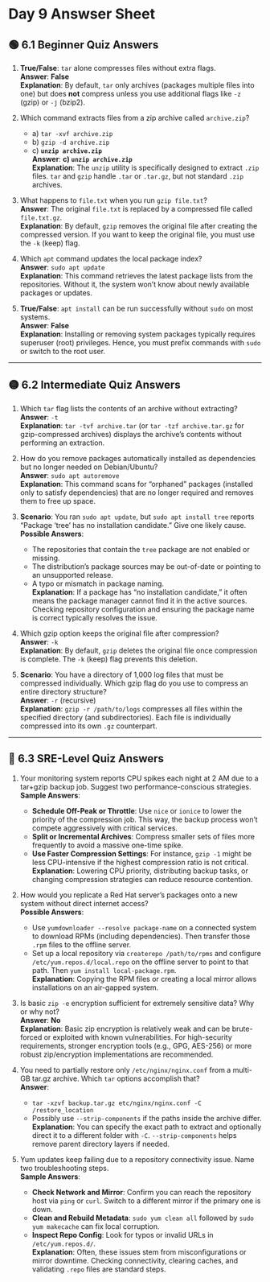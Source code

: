 # Day 9 Answser Sheet

## 🟢 6.1 Beginner Quiz Answers

1. **True/False**: `tar` alone compresses files without extra flags.  
   **Answer**: **False**  
   **Explanation**: By default, `tar` only archives (packages multiple files into one) but does **not** compress unless you use additional flags like `-z` (gzip) or `-j` (bzip2).

2. Which command extracts files from a zip archive called `archive.zip`?  
   - a) `tar -xvf archive.zip`  
   - b) `gzip -d archive.zip`  
   - c) **`unzip archive.zip`**  
   **Answer**: **c) `unzip archive.zip`**  
   **Explanation**: The `unzip` utility is specifically designed to extract `.zip` files. `tar` and `gzip` handle `.tar` or `.tar.gz`, but not standard `.zip` archives.

3. What happens to `file.txt` when you run `gzip file.txt`?  
   **Answer**: The original `file.txt` is replaced by a compressed file called `file.txt.gz`.  
   **Explanation**: By default, `gzip` removes the original file after creating the compressed version. If you want to keep the original file, you must use the `-k` (keep) flag.

4. Which `apt` command updates the local package index?  
   **Answer**: `sudo apt update`  
   **Explanation**: This command retrieves the latest package lists from the repositories. Without it, the system won’t know about newly available packages or updates.

5. **True/False**: `apt install` can be run successfully without `sudo` on most systems.  
   **Answer**: **False**  
   **Explanation**: Installing or removing system packages typically requires superuser (root) privileges. Hence, you must prefix commands with `sudo` or switch to the root user.

---

## 🟡 6.2 Intermediate Quiz Answers

1. Which `tar` flag lists the contents of an archive without extracting?  
   **Answer**: `-t`  
   **Explanation**: `tar -tvf archive.tar` (or `tar -tzf archive.tar.gz` for gzip-compressed archives) displays the archive’s contents without performing an extraction.

2. How do you remove packages automatically installed as dependencies but no longer needed on Debian/Ubuntu?  
   **Answer**: `sudo apt autoremove`  
   **Explanation**: This command scans for “orphaned” packages (installed only to satisfy dependencies) that are no longer required and removes them to free up space.

3. **Scenario**: You ran `sudo apt update`, but `sudo apt install tree` reports “Package ‘tree’ has no installation candidate.” Give one likely cause.  
   **Possible Answers**:  
   - The repositories that contain the `tree` package are not enabled or missing.  
   - The distribution’s package sources may be out-of-date or pointing to an unsupported release.  
   - A typo or mismatch in package naming.  
   **Explanation**: If a package has “no installation candidate,” it often means the package manager cannot find it in the active sources. Checking repository configuration and ensuring the package name is correct typically resolves the issue.

4. Which gzip option keeps the original file after compression?  
   **Answer**: `-k`  
   **Explanation**: By default, `gzip` deletes the original file once compression is complete. The `-k` (keep) flag prevents this deletion.

5. **Scenario**: You have a directory of 1,000 log files that must be compressed individually. Which gzip flag do you use to compress an entire directory structure?  
   **Answer**: `-r` (recursive)  
   **Explanation**: `gzip -r /path/to/logs` compresses all files within the specified directory (and subdirectories). Each file is individually compressed into its own `.gz` counterpart.

---

## 🔴 6.3 SRE-Level Quiz Answers

1. Your monitoring system reports CPU spikes each night at 2 AM due to a tar+gzip backup job. Suggest two performance-conscious strategies.  
   **Sample Answers**:  
   - **Schedule Off-Peak or Throttle**: Use `nice` or `ionice` to lower the priority of the compression job. This way, the backup process won’t compete aggressively with critical services.  
   - **Split or Incremental Archives**: Compress smaller sets of files more frequently to avoid a massive one-time spike.  
   - **Use Faster Compression Settings**: For instance, `gzip -1` might be less CPU-intensive if the highest compression ratio is not critical.  
   **Explanation**: Lowering CPU priority, distributing backup tasks, or changing compression strategies can reduce resource contention.

2. How would you replicate a Red Hat server’s packages onto a new system without direct internet access?  
   **Possible Answers**:  
   - Use `yumdownloader --resolve package-name` on a connected system to download RPMs (including dependencies). Then transfer those `.rpm` files to the offline server.  
   - Set up a local repository via `createrepo /path/to/rpms` and configure `/etc/yum.repos.d/local.repo` on the offline server to point to that path. Then `yum install local-package.rpm`.  
   **Explanation**: Copying the RPM files or creating a local mirror allows installations on an air-gapped system.

3. Is basic `zip -e` encryption sufficient for extremely sensitive data? Why or why not?  
   **Answer**: **No**  
   **Explanation**: Basic zip encryption is relatively weak and can be brute-forced or exploited with known vulnerabilities. For high-security requirements, stronger encryption tools (e.g., GPG, AES-256) or more robust zip/encryption implementations are recommended.

4. You need to partially restore only `/etc/nginx/nginx.conf` from a multi-GB tar.gz archive. Which `tar` options accomplish that?  
   **Answer**:  
   - `tar -xzvf backup.tar.gz etc/nginx/nginx.conf -C /restore_location`  
   - Possibly use `--strip-components` if the paths inside the archive differ.  
   **Explanation**: You can specify the exact path to extract and optionally direct it to a different folder with `-C`. `--strip-components` helps remove parent directory layers if needed.

5. Yum updates keep failing due to a repository connectivity issue. Name two troubleshooting steps.  
   **Sample Answers**:  
   - **Check Network and Mirror**: Confirm you can reach the repository host via `ping` or `curl`. Switch to a different mirror if the primary one is down.  
   - **Clean and Rebuild Metadata**: `sudo yum clean all` followed by `sudo yum makecache` can fix local corruption.  
   - **Inspect Repo Config**: Look for typos or invalid URLs in `/etc/yum.repos.d/`.  
   **Explanation**: Often, these issues stem from misconfigurations or mirror downtime. Checking connectivity, clearing caches, and validating `.repo` files are standard steps.
